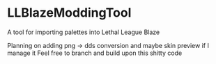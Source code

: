 # LLBlazeModdingTool
A tool for importing palettes into Lethal League Blaze

Planning on adding png -> dds conversion and maybe skin preview if I manage it
Feel free to branch and build upon this shitty code
